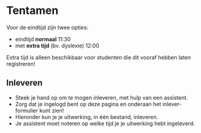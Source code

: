 # Tentamen

Voor de eindtijd zijn twee opties:

- eindtijd **normaal** 11:30
- met **extra tijd** (bv. dyslexie) 12:00

Extra tijd is alleen beschikbaar voor studenten die dit vooraf hebben laten registreren!

## Inleveren

- Steek je hand op om te mogen inleveren, met hulp van een assistent.
- Zorg dat je ingelogd bent op deze pagina en onderaan het inlever-formulier kunt zien!
- Hieronder kun je je uitwerking, in één bestand, inleveren.
- Je assistent moet noteren op welke tijd je je uitwerking hebt ingeleverd.
